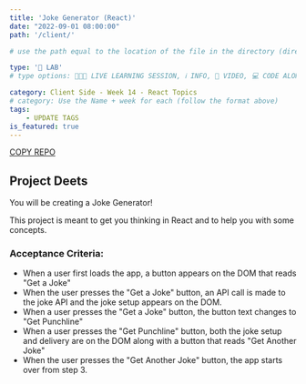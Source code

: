 ```yaml
---
title: 'Joke Generator (React)'
date: "2022-09-01 08:00:00"
path: '/client/'

# use the path equal to the location of the file in the directory (directory structure)

type: '🥼 LAB'
# type options: 👩🏽‍🏫 LIVE LEARNING SESSION, ℹ️ INFO, 🎥 VIDEO, 💻 CODE ALONG, 🥼 LAB, ↩️ REVIEW/NOTES, 👥 GROUP LEARNING, 👷🏼‍♂️ GROUP PROJECT, 🧠 ASSESSMENT, 📝 ASSIGNMENT

category: Client Side - Week 14 - React Topics
# category: Use the Name + week for each (follow the format above)
tags: 
    - UPDATE TAGS
is_featured: true
---
```

<a class="rn-button btn-purple" href="https://repo-copier.netlify.app/u/Repped-School/NextJS-with-Firebase-Auth-App-Router" target="_blank">COPY REPO</a>


## Project Deets
You will be creating a Joke Generator!

This project is meant to get you thinking in React and to help you with some concepts.

### Acceptance Criteria:
- When a user first loads the app, a button appears on the DOM that reads "Get a Joke"
- When the user presses the "Get a Joke" button, an API call is made to the joke API and the joke setup appears on the DOM.
- When a user presses the "Get a Joke" button, the button text changes to "Get Punchline"
- When a user presses the "Get Punchline" button, both the joke setup and delivery are on the DOM along with a button that reads "Get Another Joke"
- When the user presses the "Get Another Joke" button, the app starts over from step 3.
